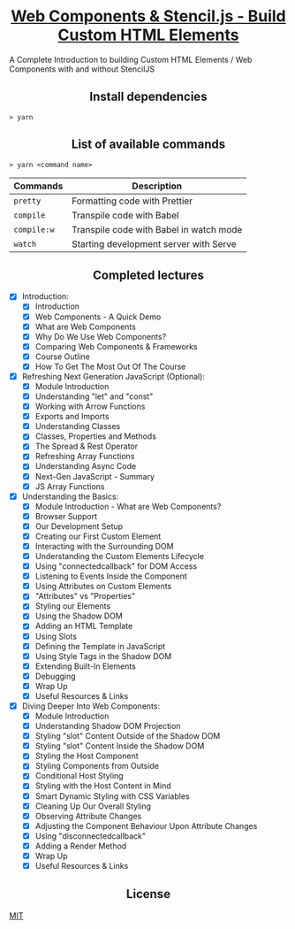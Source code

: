 <h1 align="center">
  <a href="https://www.udemy.com/web-components-stenciljs-build-custom-html-elements" title="Link to this course">Web Components & Stencil.js - Build Custom HTML Elements</a>
</h1>

A Complete Introduction to building Custom HTML Elements / Web Components with and without StencilJS

<h2 align="center">Install dependencies</h2>

```
> yarn
```

<h2 align="center">List of available commands</h2>

```
> yarn <command name>
```

<table>
  <thead>
    <tr>
      <th>Commands</th>
      <th>Description</th>
    </tr>
  </thead>
  <tbody>
    <tr>
      <td>
        <code>pretty</code>
      </td>
      <td>
        Formatting code with Prettier
      </td>
    </tr>
    <tr>
      <td>
        <code>compile</code>
      </td>
      <td>
        Transpile code with Babel
      </td>
    </tr>
    <tr>
      <td>
        <code>compile:w</code>
      </td>
      <td>
        Transpile code with Babel in watch mode
      </td>
    </tr>
    <tr>
      <td>
        <code>watch</code>
      </td>
      <td>
        Starting development server with Serve
      </td>
    </tr>
  </tbody>
</table>

<h2 align="center">Completed lectures</h2>

- [x] Introduction:
  - [x] Introduction
  - [x] Web Components - A Quick Demo
  - [x] What are Web Components
  - [x] Why Do We Use Web Components?
  - [x] Comparing Web Components & Frameworks
  - [x] Course Outline
  - [x] How To Get The Most Out Of The Course
- [x] Refreshing Next Generation JavaScript (Optional):
  - [x] Module Introduction
  - [x] Understanding "let" and "const"
  - [x] Working with Arrow Functions
  - [x] Exports and Imports
  - [x] Understanding Classes
  - [x] Classes, Properties and Methods
  - [x] The Spread & Rest Operator
  - [x] Refreshing Array Functions
  - [x] Understanding Async Code
  - [x] Next-Gen JavaScript - Summary
  - [x] JS Array Functions
- [x] Understanding the Basics:
  - [x] Module Introduction - What are Web Components?
  - [x] Browser Support
  - [x] Our Development Setup
  - [x] Creating our First Custom Element
  - [x] Interacting with the Surrounding DOM
  - [x] Understanding the Custom Elements Lifecycle
  - [x] Using "connectedcallback" for DOM Access
  - [x] Listening to Events Inside the Component
  - [x] Using Attributes on Custom Elements
  - [x] "Attributes" vs "Properties"
  - [x] Styling our Elements
  - [x] Using the Shadow DOM
  - [x] Adding an HTML Template
  - [x] Using Slots
  - [x] Defining the Template in JavaScript
  - [x] Using Style Tags in the Shadow DOM
  - [x] Extending Built-In Elements
    <!-- - [ ] Time to Practice - The Basics -->
  - [x] Debugging
  - [x] Wrap Up
  - [x] Useful Resources & Links
- [x] Diving Deeper Into Web Components:
  - [x] Module Introduction
  - [x] Understanding Shadow DOM Projection
  - [x] Styling "slot" Content Outside of the Shadow DOM
  - [x] Styling "slot" Content Inside the Shadow DOM
  - [x] Styling the Host Component
  - [x] Styling Components from Outside
  - [x] Conditional Host Styling
  - [x] Styling with the Host Content in Mind
  - [x] Smart Dynamic Styling with CSS Variables
  - [x] Cleaning Up Our Overall Styling
  - [x] Observing Attribute Changes
  - [x] Adjusting the Component Behaviour Upon Attribute Changes
  - [x] Using "disconnectedcallback"
  - [x] Adding a Render Method
  - [x] Wrap Up
  - [x] Useful Resources & Links

<h2 align="center">License</h2>

[MIT](/LICENSE)
